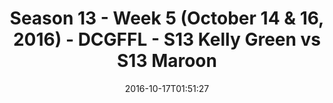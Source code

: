 ---
title: Season 13 - Week 5 (October 14 & 16, 2016) - DCGFFL - S13 Kelly Green vs S13
  Maroon
teams-score:
- team: _teams/s13-kelly.md
  score: 33
- team: _teams/s13-maroon.md
  score: 21
mvp: A. Martin (Kelly); E. Binder (Maroon)
game-ball: E. Mareish (Kelly); K. Green (Maroon)
season: 13
week: 5
date: '2016-10-17T01:51:27'
pageid: season-13-week-5-october-14-16-2016-4817-vs-4819
---